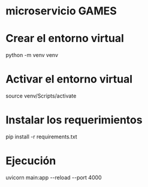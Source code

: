 # microservicio GAMES

# Crear el entorno virtual
 python -m venv venv
# Activar el entorno virtual
source venv/Scripts/activate
# Instalar los requerimientos
pip install -r requirements.txt
# Ejecución
uvicorn main:app --reload --port 4000